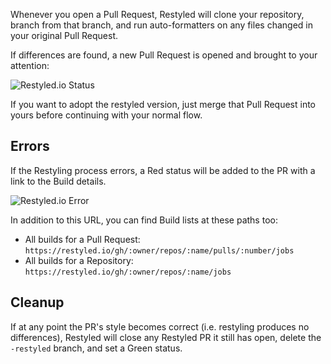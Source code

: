 Whenever you open a Pull Request, Restyled will clone your repository, branch from that branch, and run auto-formatters on any files changed in your original Pull Request.

If differences are found, a new Pull Request is opened and brought to your attention:

![Restyled.io Status](https://restyled.io/static/img/docs/differences-status.png)

If you want to adopt the restyled version, just merge that Pull Request into yours before continuing with your normal flow.

## Errors

If the Restyling process errors, a Red status will be added to the PR with a link to the Build details.

![Restyled.io Error](https://restyled.io/static/img/docs/error-details.png)

In addition to this URL, you can find Build lists at these paths too:

- All builds for a Pull Request: `https://restyled.io/gh/:owner/repos/:name/pulls/:number/jobs`
- All builds for a Repository: `https://restyled.io/gh/:owner/repos/:name/jobs`

## Cleanup

If at any point the PR's style becomes correct (i.e. restyling produces no differences), Restyled will close any Restyled PR it still has open, delete the `-restyled` branch, and set a Green status.